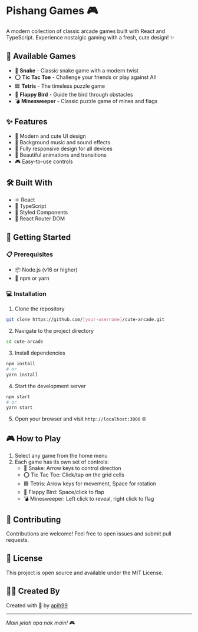 # Pishang Games 🎮

A modern collection of classic arcade games built with React and TypeScript. Experience nostalgic gaming with a fresh, cute design! ✨

## 🎯 Available Games

- 🐍 **Snake** - Classic snake game with a modern twist
- ⭕ **Tic Tac Toe** - Challenge your friends or play against AI!
- 🟦 **Tetris** - The timeless puzzle game
- 🐤 **Flappy Bird** - Guide the bird through obstacles
- 💣 **Minesweeper** - Classic puzzle game of mines and flags

## ✨ Features

- 🎨 Modern and cute UI design
- 🎵 Background music and sound effects
- 📱 Fully responsive design for all devices
- 🌈 Beautiful animations and transitions
- 🎮 Easy-to-use controls

## 🛠️ Built With

- ⚛️ React
- 📝 TypeScript
- 💅 Styled Components
- 🔄 React Router DOM

## 🚀 Getting Started

### 📋 Prerequisites

- 📦 Node.js (v16 or higher)
- 🔧 npm or yarn

### 💻 Installation

1. Clone the repository
```bash
git clone https://github.com/[your-username]/cute-arcade.git
```

2. Navigate to the project directory
```bash
cd cute-arcade
```

3. Install dependencies
```bash
npm install
# or
yarn install
```

4. Start the development server
```bash
npm start
# or
yarn start
```

5. Open your browser and visit `http://localhost:3000` 🌐

## 🎮 How to Play

1. Select any game from the home menu
2. Each game has its own set of controls:
   - 🐍 Snake: Arrow keys to control direction
   - ⭕ Tic Tac Toe: Click/tap on the grid cells
   - 🟦 Tetris: Arrow keys for movement, Space for rotation
   - 🐤 Flappy Bird: Space/click to flap
   - 💣 Minesweeper: Left click to reveal, right click to flag

## 🌟 Contributing

Contributions are welcome! Feel free to open issues and submit pull requests.

## 📝 License

This project is open source and available under the MIT License.

## 👨‍💻 Created By

Created with 💖 by [apih99](https://github.com/apih99)

---
*Main jelah apa nak main!* 🎮
